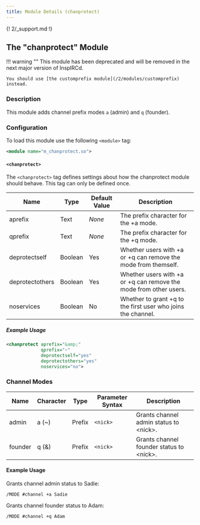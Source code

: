 ```yaml
---
title: Module Details (chanprotect)
---
```


{! 2/_support.md !}

## The "chanprotect" Module

!!! warning ""
    This module has been deprecated and will be removed in the next major version of InspIRCd.

    You should use [the customprefix module](/2/modules/customprefix) instead.

### Description

This module adds channel prefix modes `a` (admin) and `q` (founder).

### Configuration

To load this module use the following `<module>` tag:

```xml
<module name="m_chanprotect.so">
```

#### `<chanprotect>`

The `<chanprotect>` tag defines settings about how the chanprotect module should behave. This tag can only be defined once.

Name            | Type    | Default Value | Description
--------------- | ------- | ------------- | -----------
aprefix         | Text    | *None*        | The prefix character for the +a mode.
qprefix         | Text    | *None*        | The prefix character for the +q mode.
deprotectself   | Boolean | Yes           | Whether users with +a or +q can remove the mode from themself.
deprotectothers | Boolean | Yes           | Whether users with +a or +q can remove the mode from other users.
noservices      | Boolean | No            | Whether to grant +q to the first user who joins the channel.

##### Example Usage

```xml
<chanprotect aprefix="&amp;"
             qprefix="~"
             deprotectself="yes"
             deprotectothers="yes"
             noservices="no">
```

### Channel Modes

Name    | Character | Type      | Parameter Syntax | Description
------- | --------- | --------- | ---------------- | -----------
admin   | a (~)     | Prefix    | `<nick>`         | Grants channel admin status to &lt;nick&gt;.
founder | q (&amp;) | Prefix    | `<nick>`         | Grants channel founder status to &lt;nick&gt;.

#### Example Usage

Grants channel admin status to Sadie:

```plaintext
/MODE #channel +a Sadie
```

Grants channel founder status to Adam:

```plaintext
/MODE #channel +q Adam
```
